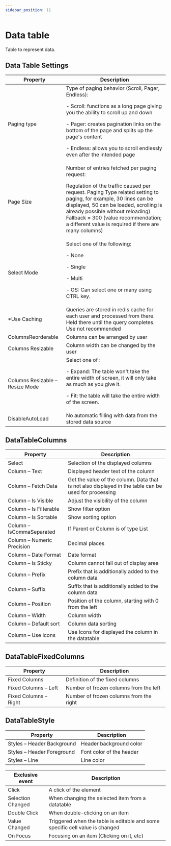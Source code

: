 ```yaml
---
sidebar_position: 11
---
```

# Data table

Table to represent data.

## Data Table Settings

| **Property** | **Description** |
| --- | --- |
| Paging type | Type of paging behavior (Scroll, Pager, Endless): <p>- Scroll: functions as a long page giving you the ability to scroll up and down</p> <p>- Pager: creates pagination links on the bottom of the page and splits up the page's content</p> <p>- Endless: allows you to scroll endlessly even after the intended page </p> |
| Page Size | Number of entries fetched per paging request: <p>Regulation of the traffic caused per request. Paging Type related setting to paging, for example, 30 lines can be displayed, 50 can be loaded, scrolling is already possible without reloading) Fallback = 300 (value recommendation; a different value is required if there are many columns) </p> |
| Select Mode | Select one of the following: <p>- None </p> <p> - Single</p> <p>- Multi </p><p> - OS: Can select one or many using CTRL key.</p>|
|*Use Caching| Queries are stored in redis cache for each user and processed from there. Held there until the query completes. Use not recommended |
| ColumnsReorderable | Columns can be arranged by user |
| Columns Resizable | Column width can be changed by the user |
| Columns Resizable – Resize Mode | Select one of : <p>- Expand: The table won't take the entire width of screen, it will only take as much as you give it. </p> <p> - Fit: the table will take the entire width of the screen. </p>|
| DisableAutoLoad | No automatic filling with data from the stored data source |

## DataTableColumns

| **Property** | **Description** |
| --- | --- |
| Select | Selection of the displayed columns |
| Column – Text | Displayed header text of the column |
| Column – Fetch Data | Get the value of the column. Data that is not also displayed in the table can be used for processing |
| Column – Is Visible | Adjust the visibility of the column |
| Column – Is Filterable | Show filter option |
| Column – Is Sortable | Show sorting option |
| Column – IsCommaSeparated | If Parent or Column is of type List |
| Column – Numeric Precision | Decimal places |
| Column – Date Format | Date format |
| Column – Is Sticky | Column cannot fall out of display area |
| Column – Prefix | Prefix that is additionally added to the column data |
| Column – Suffix | Suffix that is additionally added to the column data |
| Column – Position | Position of the column, starting with 0 from the left |
| Column – Width | Column width |
| Column – Default sort | Column data sorting |
| Column – Use Icons | Use Icons for displayed the column in the datatable |

## DataTableFixedColumns

| **Property** | **Description** |
| --- | --- |
| Fixed Columns | Definition of the fixed columns |
| Fixed Columns – Left | Number of frozen columns from the left |
| Fixed Columns – Right | Number of frozen columns from the right |

## DataTableStyle

| **Property** | **Description** |
| --- | --- |
| Styles – Header Background | Header background color |
| Styles – Header Foreground | Font color of the header |
| Styles – Line | Line color |

| Exclusive event | Description |
| --- | --- |
| Click | A click of the element |
| Selection Changed | When changing the selected item from a datatable |
| Double Click | When double-clicking on an item |
| Value Changed | Triggered when the table is editable and some specific cell value is changed |
| On Focus | Focusing on an item (Clicking on it, etc) |
